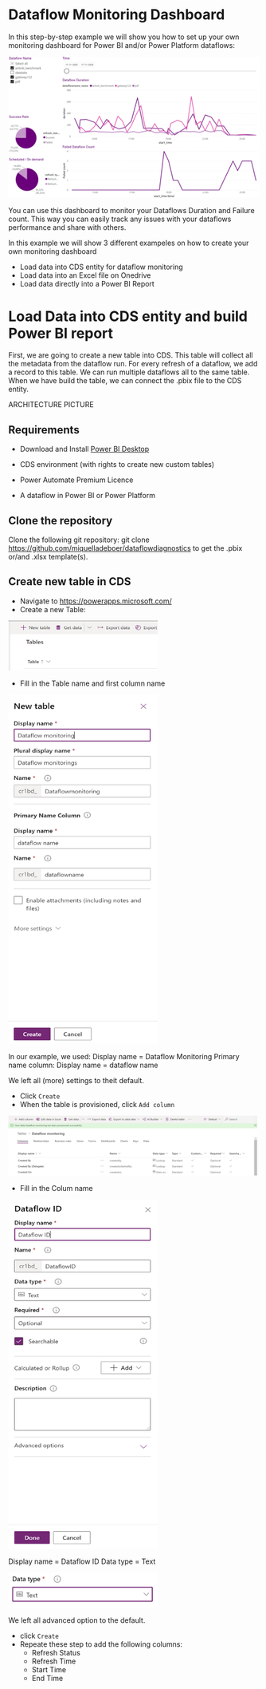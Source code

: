 # Dataflow Monitoring Dashboard
In this step-by-step example we will show you how to set up your own monitoring dashboard for Power BI and/or Power Platform dataflows:

![An example of folder structure](images/dashboardoverview.PNG)

You can use this dashboard to monitor your Dataflows Duration and Failure count. This way you can easily track any issues with your dataflows performance and share with others.

In this example we will show 3 different exampeles on how to create your own monitoring dashboard
* Load data into CDS entity for dataflow monitoring
* Load data into an Excel file on Onedrive
* Load data directly into a Power BI Report

# Load Data into CDS entity and build Power BI report 
First, we are going to create a new table into CDS. This table will collect all the metadata from the dataflow run. For every refresh of a dataflow, we add a record to this table. We can run multiple dataflows all to the same table. When we have build the table, we can connect the .pbix file to the CDS entity.

ARCHITECTURE PICTURE

## Requirements

* Download and Install [Power BI Desktop](https://www.microsoft.com/en-us/download/details.aspx?id=58494)

* CDS environment (with rights to create new custom tables)

* Power Automate Premium Licence

* A dataflow in Power BI or Power Platform

## Clone the repository

Clone the following git repository: git clone  https://github.com/miquelladeboer/dataflowdiagnostics
to get the .pbix or/and .xlsx template(s).

## Create new table in CDS
* Navigate to https://powerapps.microsoft.com/
* Create a new Table:

<img src="images/newtable.PNG" width="300" height="100">

* Fill in the Table name and first column name

<img src="images/newtablenames.PNG" width="300" height="700">

In our example, we used:
Display name = Dataflow Monitoring
Primary name column:
Display name = dataflow name

We left all (more) settings to theit default.

* Click `Create`
* When the table is provisioned, click `Add column`

<img src="images/addcolumn.PNG" width="500" height="120">

* Fill in the Colum name 

<img src="images/columnname.PNG" width="300" height="700">

Display name = Dataflow ID
Data type = Text

<img src="images/datatype.PNG" width="300" height="70">

We left all advanced option to the default.

* click `Create`
* Repeate these step to add the following columns:
    * Refresh Status
    * Refresh Time
    * Start Time
    * End Time